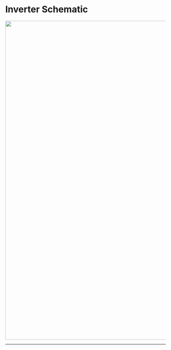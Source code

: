 # Inverter Schematic
<div align='center'>
<img height="1000px" src="https://user-images.githubusercontent.com/38363762/161136727-41b89010-272e-4706-87d7-99762a42d4e9.png">
</div>
<hr/>

